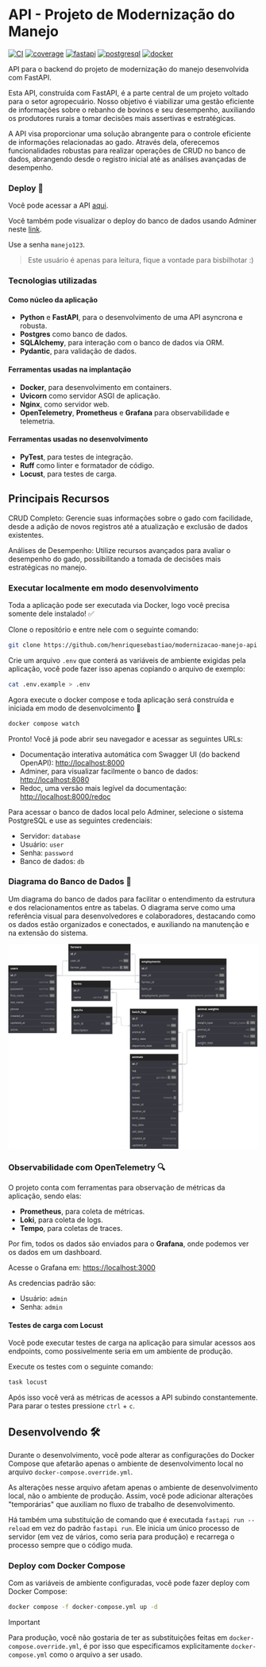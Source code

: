 # API - Projeto de Modernização do Manejo

[![CI](https://github.com/henriquesebastiao/modernizacao-manejo-api/actions/workflows/test.yml/badge.svg)](https://github.com/henriquesebastiao/modernizacao-manejo-api/actions/workflows/test.yml)
[![coverage](https://coverage-badge.samuelcolvin.workers.dev/henriquesebastiao/modernizacao-manejo-api.svg)](https://coverage-badge.samuelcolvin.workers.dev/redirect/henriquesebastiao/modernizacao-manejo-api)
[![fastapi](https://img.shields.io/badge/FastAPI-009688?style=flat&logo=fastapi&logoColor=white)](https://fastapi.tiangolo.com/)
[![postgresql](https://img.shields.io/badge/PostgreSQL-4169E1?style=flat&logo=postgresql&logoColor=white)](https://www.postgresql.org/)
[![docker](https://img.shields.io/badge/Docker-2496ED?style=flat&logo=docker&logoColor=white)](https://www.docker.com/)

API para o backend do projeto de modernização do manejo desenvolvida com FastAPI.

Esta API, construída com FastAPI, é a parte central de um projeto voltado para o setor agropecuário. Nosso objetivo é viabilizar uma gestão eficiente de informações sobre o rebanho de bovinos e seu desempenho, auxiliando os produtores rurais a tomar decisões mais assertivas e estratégicas.

A API visa proporcionar uma solução abrangente para o controle eficiente de informações relacionadas ao gado. Através dela, oferecemos funcionalidades robustas para realizar operações de CRUD no banco de dados, abrangendo desde o registro inicial até as análises avançadas de desempenho.

### Deploy 🚀

Você pode acessar a API [aqui](https://manejo-api.henriquesebastiao.com/).

Você também pode visualizar o deploy do banco de dados usando Adminer neste [link](https://adminer.henriquesebastiao.com/?pgsql=projects_postgres&username=manejo&db=manejo&ns=public).

Use a senha `manejo123`.

> Este usuário é apenas para leitura, fique a vontade para bisbilhotar :)

### Tecnologias utilizadas

#### Como núcleo da aplicação

- **Python** e **FastAPI**, para o desenvolvimento de uma API asyncrona e robusta.
- **Postgres** como banco de dados.
- **SQLAlchemy**, para interação com o banco de dados via ORM.
- **Pydantic**, para validação de dados.

#### Ferramentas usadas na implantação

- **Docker**, para desenvolvimento em containers.
- **Uvicorn** como servidor ASGI de aplicação.
- **Nginx**, como servidor web.
- **OpenTelemetry**, **Prometheus** e **Grafana** para observabilidade e telemetria.

#### Ferramentas usadas no desenvolvimento

- **PyTest**, para testes de integração.
- **Ruff** como linter e formatador de código.
- **Locust**, para testes de carga.

## Principais Recursos

CRUD Completo: Gerencie suas informações sobre o gado com facilidade, desde a adição de novos registros até a atualização e exclusão de dados existentes.

Análises de Desempenho: Utilize recursos avançados para avaliar o desempenho do gado, possibilitando a tomada de decisões mais estratégicas no manejo.

### Executar localmente em modo desenvolvimento

Toda a aplicação pode ser executada via Docker, logo você precisa somente dele instalado! ✅

Clone o repositório e entre nele com o seguinte comando:

```bash
git clone https://github.com/henriquesebastiao/modernizacao-manejo-api && cd modernizacao-manejo-api
```

Crie um arquivo `.env` que conterá as variáveis de ambiente exigidas pela aplicação, você pode fazer isso apenas copiando o arquivo de exemplo:

```bash
cat .env.example > .env
```

Agora execute o docker compose e toda aplicação será construída e iniciada em modo de desenvolcimento 🚀

```bash
docker compose watch
```

Pronto! Você já pode abrir seu navegador e acessar as seguintes URLs:

- Documentação interativa automática com Swagger UI (do backend OpenAPI): [http://localhost:8000](http://localhost:8000)
- Adminer, para visualizar facilmente o banco de dados: [http://localhost:8080](http://localhost:8080)
- Redoc, uma versão mais legível da documentação: [http://localhost:8000/redoc](http://localhost:8000/redoc)

Para acessar o banco de dados local pelo Adminer, selecione o sistema PostgreSQL e use as seguintes credenciais:

- Servidor: `database`
- Usuário: `user`
- Senha: `password`
- Banco de dados: `db`

### Diagrama do Banco de Dados 💾

Um diagrama do banco de dados para facilitar o entendimento da estrutura e dos relacionamentos entre as tabelas. O diagrama serve como uma referência visual para desenvolvedores e colaboradores, destacando como os dados estão organizados e conectados, e auxiliando na manutenção e na extensão do sistema.

[![Diagrama do Banco de Dados](./assets/db.svg)](https://raw.githubusercontent.com/henriquesebastiao/modernizacao-manejo-api/refs/heads/master/assets/db.svg)

### Observabilidade com OpenTelemetry 🔍

O projeto conta com ferramentas para observação de métricas da aplicação, sendo elas:

- **Prometheus**, para coleta de métricas.
- **Loki**, para coleta de logs.
- **Tempo**, para coletas de traces.

Por fim, todos os dados são enviados para o **Grafana**, onde podemos ver os dados em um dashboard.

Acesse o Grafana em: [https://localhost:3000](https://localhost:3000)

As credencias padrão são:

- Usuário: `admin`
- Senha: `admin`

#### Testes de carga com Locust

Você pode executar testes de carga na aplicação para simular acessos aos endpoints, como possivelmente seria em um ambiente de produção.

Execute os testes com o seguinte comando:

```bash
task locust
```

Após isso você verá as métricas de acessos a API subindo constantemente. Para parar o testes pressione `ctrl` + `c`.

## Desenvolvendo 🛠️

Durante o desenvolvimento, você pode alterar as configurações do Docker Compose que afetarão apenas o ambiente de desenvolvimento local no arquivo `docker-compose.override.yml`.

As alterações nesse arquivo afetam apenas o ambiente de desenvolvimento local, não o ambiente de produção. Assim, você pode adicionar alterações "temporárias" que auxiliam no fluxo de trabalho de desenvolvimento.

Há também uma substituição de comando que é executada `fastapi run --reload` em vez do padrão `fastapi run`. Ele inicia um único processo de servidor (em vez de vários, como seria para produção) e recarrega o processo sempre que o código muda.

### Deploy com Docker Compose

Com as variáveis de ambiente configuradas, você pode fazer deploy com Docker Compose:

```bash
docker compose -f docker-compose.yml up -d
```

> [!IMPORTANT]
> Para produção, você não gostaria de ter as substituições feitas em `docker-compose.override.yml`, é por isso que especificamos explicitamente `docker-compose.yml` como o arquivo a ser usado.
